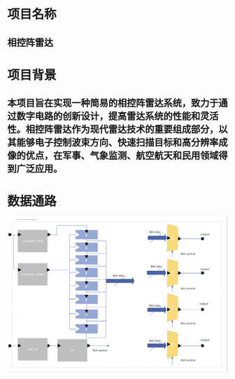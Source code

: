 # 项目名称
## 相控阵雷达
# 项目背景
## 本项目旨在实现一种简易的相控阵雷达系统，致力于通过数字电路的创新设计，提高雷达系统的性能和灵活性。相控阵雷达作为现代雷达技术的重要组成部分，以其能够电子控制波束方向、快速扫描目标和高分辨率成像的优点，在军事、气象监测、航空航天和民用领域得到广泛应用。
# 数据通路
![This is an image](image.png)
